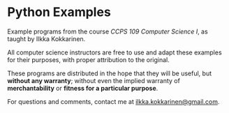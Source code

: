 # Python Examples

Example programs from the course *CCPS 109 Computer Science I*, as taught by Ilkka Kokkarinen.

All computer science instructors are free to use and adapt these examples for their purposes, with proper attribution to the original.

These programs are distributed in the hope that they will be useful, but **without any warranty**; without even the implied warranty of **merchantability** or **fitness for a particular purpose**.

For questions and comments, contact me at ilkka.kokkarinen@gmail.com.
